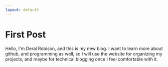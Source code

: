 ```yaml
---
layout: default
---
```


# [](#header-1)First Post

Hello, I'm Deral Robison, and this is my new blog. I want to learn more about github, 
and programming as well, so I will use the website for organizing my projects, and 
maybe for technical blogging once I feel comfortable with it.
